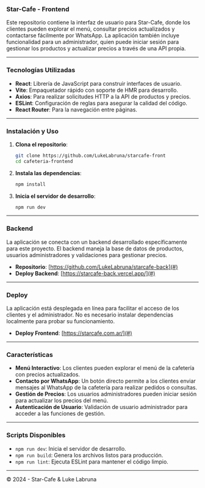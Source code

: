 ### Star-Cafe - Frontend

Este repositorio contiene la interfaz de usuario para Star-Cafe, donde los clientes pueden explorar el menú, consultar precios actualizados y contactarse fácilmente por WhatsApp. La aplicación también incluye funcionalidad para un administrador, quien puede iniciar sesión para gestionar los productos y actualizar precios a través de una API propia.

---

### Tecnologías Utilizadas

- **React**: Librería de JavaScript para construir interfaces de usuario.
- **Vite**: Empaquetador rápido con soporte de HMR para desarrollo.
- **Axios**: Para realizar solicitudes HTTP a la API de productos y precios.
- **ESLint**: Configuración de reglas para asegurar la calidad del código.
- **React Router**: Para la navegación entre páginas.

---

### Instalación y Uso

1. **Clona el repositorio**:

   ```bash
   git clone https://github.com/LukeLabruna/starcafe-front
   cd cafeteria-frontend
   ```

2. **Instala las dependencias**:

   ```bash
   npm install
   ```

3. **Inicia el servidor de desarrollo**:

   ```bash
   npm run dev
   ```

---

### Backend

La aplicación se conecta con un backend desarrollado específicamente para este proyecto. El backend maneja la base de datos de productos, usuarios administradores y validaciones para gestionar precios.

- **Repositorio**: [https://github.com/LukeLabruna/starcafe-back](#)
- **Deploy Backend**: [https://starcafe-back.vercel.app/](#)

---

### Deploy

La aplicación está desplegada en línea para facilitar el acceso de los clientes y el administrador. No es necesario instalar dependencias localmente para probar su funcionamiento.

- **Deploy Frontend**: [https://starcafe.com.ar/](#)

---

### Características

- **Menú Interactivo**: Los clientes pueden explorar el menú de la cafetería con precios actualizados.
- **Contacto por WhatsApp**: Un botón directo permite a los clientes enviar mensajes al WhatsApp de la cafetería para realizar pedidos o consultas.
- **Gestión de Precios**: Los usuarios administradores pueden iniciar sesión para actualizar los precios del menú.
- **Autenticación de Usuario**: Validación de usuario administrador para acceder a las funciones de gestión.

---

### Scripts Disponibles

- `npm run dev`: Inicia el servidor de desarrollo.
- `npm run build`: Genera los archivos listos para producción.
- `npm run lint`: Ejecuta ESLint para mantener el código limpio.

---

© 2024 - Star-Cafe & Luke Labruna